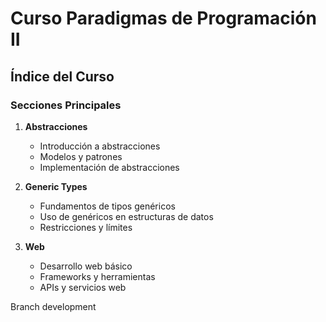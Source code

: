 # Curso Paradigmas de Programación II

## Índice del Curso

### Secciones Principales

1. **Abstracciones**
   - Introducción a abstracciones
   - Modelos y patrones
   - Implementación de abstracciones

2. **Generic Types**
   - Fundamentos de tipos genéricos
   - Uso de genéricos en estructuras de datos
   - Restricciones y límites

3. **Web**
   - Desarrollo web básico
   - Frameworks y herramientas
   - APIs y servicios web

Branch development
